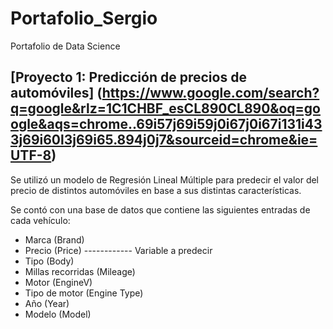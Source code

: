 # Portafolio_Sergio
Portafolio de Data Science

## [Proyecto 1: Predicción de precios de automóviles] (https://www.google.com/search?q=google&rlz=1C1CHBF_esCL890CL890&oq=google&aqs=chrome..69i57j69i59j0i67j0i67i131i433j69i60l3j69i65.894j0j7&sourceid=chrome&ie=UTF-8)

Se utilizó un modelo de Regresión Lineal Múltiple para predecir el valor del precio de distintos automóviles en base a sus distintas características.

Se contó con una base de datos que contiene las siguientes entradas de cada vehículo:

<ul>
    <li>Marca (Brand)</li>
    <li>Precio (Price) ------------ Variable a predecir </li>
    <li>Tipo (Body)</li>
    <li>Millas recorridas (Mileage)</li>
    <li>Motor (EngineV)</li>
    <li>Tipo de motor (Engine Type)</li>
    <li>Año (Year)</li>
    <li>Modelo (Model)</li>    
</ul>
